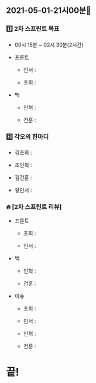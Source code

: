## 2021-05-01-21시00분🌟

### 1️⃣ 2차 스프린트 목표

* 00시 15분 ~ 02시 30분(2시간)

* 프론트

    * 인서 : 

    * 초희 : 

* 백

    * 인혁 : 

    * 건훈 : 

### 2️⃣ 각오의 한마디

* 김초희 : 

* 조인혁 : 

* 김건훈 : 

* 황인서 : 

### 🔥 [2차 스프린트 리뷰]

* 프론트

    * 초희 : 

    * 인서 : 

* 백

    * 인혁 : 

    * 건훈 : 

* 이슈

    * 초희 : 

    * 인서 : 

    * 인혁 : 

    * 건훈 : 

# 끝!